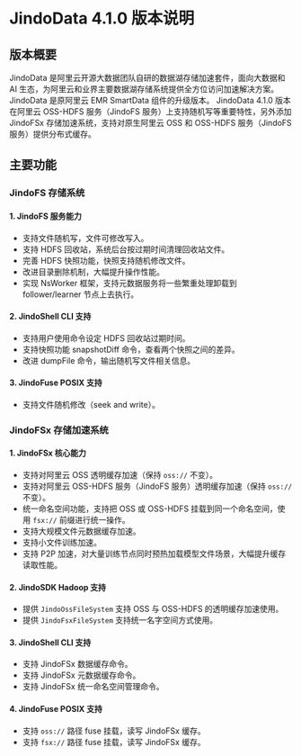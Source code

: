 # JindoData 4.1.0 版本说明

## 版本概要
JindoData 是阿里云开源大数据团队自研的数据湖存储加速套件，面向大数据和 AI 生态，为阿里云和业界主要数据湖存储系统提供全方位访问加速解决方案。JindoData 是原阿里云 EMR SmartData 组件的升级版本。
JindoData 4.1.0 版本在阿里云 OSS-HDFS 服务（JindoFS 服务）上支持随机写等重要特性，另外添加 JindoFSx 存储加速系统，支持对原生阿里云 OSS 和 OSS-HDFS 服务（JindoFS 服务）提供分布式缓存。

## 主要功能

### JindoFS 存储系统
#### 1. JindoFS 服务能力
- 支持文件随机写，文件可修改写入。
- 支持 HDFS 回收站，系统后台按过期时间清理回收站文件。
- 完善 HDFS 快照功能，快照支持随机修改文件。
- 改进目录删除机制，大幅提升操作性能。
- 实现 NsWorker 框架，支持元数据服务将一些繁重处理卸载到 follower/learner 节点上去执行。

#### 2. JindoShell CLI 支持
- 支持用户使用命令设定 HDFS 回收站过期时间。
- 支持快照功能 snapshotDiff 命令，查看两个快照之间的差异。
- 改进 dumpFile 命令，输出随机写文件相关信息。

#### 3. JindoFuse POSIX 支持
- 支持文件随机修改（seek and write）。

### JindoFSx 存储加速系统
#### 1. JindoFSx 核心能力
- 支持对阿里云 OSS 透明缓存加速（保持 `oss://` 不变）。
- 支持对阿里云 OSS-HDFS 服务（JindoFS 服务）透明缓存加速（保持 `oss://` 不变）。
- 统一命名空间功能，支持把 OSS 或 OSS-HDFS 挂载到同一个命名空间，使用 `fsx://` 前缀进行统一操作。
- 支持大规模文件元数据缓存加速。
- 支持小文件训练加速。
- 支持 P2P 加速，对大量训练节点同时预热加载模型文件场景，大幅提升缓存读取性能。

#### 2. JindoSDK Hadoop 支持
- 提供 `JindoOssFileSystem` 支持 OSS 与 OSS-HDFS 的透明缓存加速使用。
- 提供 `JindoFsxFileSystem` 支持统一名字空间方式使用。

#### 3. JindoShell CLI 支持
- 支持 JindoFSx 数据缓存命令。
- 支持 JindoFSx 元数据缓存命令。
- 支持 JindoFSx 统一命名空间管理命令。

#### 4. JindoFuse POSIX 支持
- 支持 `oss://` 路径 fuse 挂载，读写 JindoFSx 缓存。
- 支持 `fsx://` 路径 fuse 挂载，读写 JindoFSx 缓存。
